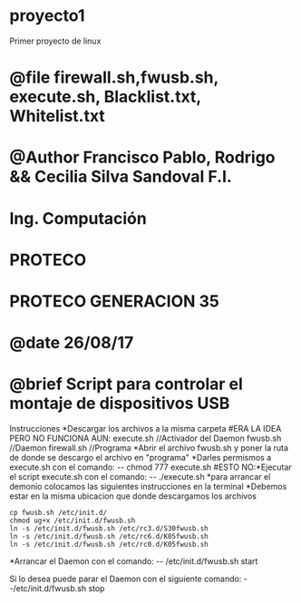 # proyecto1
Primer proyecto de linux


#	@file firewall.sh,fwusb.sh, execute.sh, Blacklist.txt, Whitelist.txt
#	@Author Francisco Pablo, Rodrigo && Cecilia Silva Sandoval F.I.
#  Ing. Computación
#  PROTECO
#  PROTECO GENERACION 35
#	@date 26/08/17
#	@brief Script para controlar el montaje de dispositivos USB


Instrucciones
*Descargar los archivos a la misma carpeta
    #ERA LA IDEA PERO NO FUNCIONA AUN: execute.sh //Activador del Daemon
    fwusb.sh //Daemon
    firewall.sh //Programa
*Abrir el archivo fwusb.sh y poner la ruta de donde se descargo el archivo en "programa"
*Darles permismos a execute.sh con el comando: -- chmod 777 execute.sh
#ESTO NO:*Ejecutar el script execute.sh con el comando: -- ./execute.sh
*para arrancar el demonio colocamos las siguientes instrucciones en la terminal
*Debemos estar en la misma ubicacion que donde descargamos los archivos

    cp fwusb.sh /etc/init.d/
    chmod ug+x /etc/init.d/fwusb.sh
    ln -s /etc/init.d/fwusb.sh /etc/rc3.d/S30fwusb.sh
    ln -s /etc/init.d/fwusb.sh /etc/rc6.d/K05fwusb.sh
    ln -s /etc/init.d/fwusb.sh /etc/rc0.d/K05fwusb.sh

*Arrancar el Daemon con el comando: -- /etc/init.d/fwusb.sh start

Si lo desea puede parar el Daemon con el siguiente comando: --/etc/init.d/fwusb.sh stop
